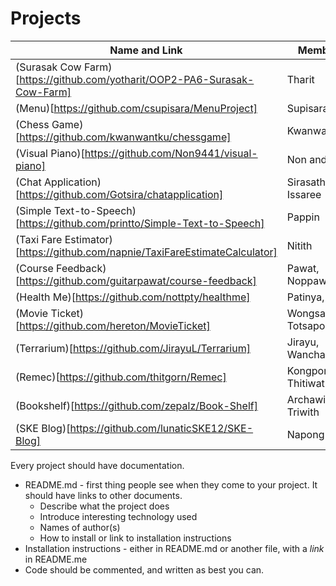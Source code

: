 # Projects

| Name and Link | Members  |
|---------------|----------|
| (Surasak Cow Farm)[https://github.com/yotharit/OOP2-PA6-Surasak-Cow-Farm] | Tharit |
| (Menu)[https://github.com/csupisara/MenuProject] | Supisara |
| (Chess Game)[https://github.com/kwanwantku/chessgame] | Kwanwan |
| (Visual Piano)[https://github.com/Non9441/visual-piano] | Non and Varit |
| (Chat Application)[https://github.com/Gotsira/chatapplication] | Sirasath, Issaree |
| (Simple Text-to-Speech)[https://github.com/printto/Simple-Text-to-Speech] | Pappin |
| (Taxi Fare Estimator)[https://github.com/napnie/TaxiFareEstimateCalculator] | Nitith |
| (Course Feedback)[https://github.com/guitarpawat/course-feedback] | Pawat, Noppawan |
| (Health Me)[https://github.com/nottpty/healthme] | Patinya, Narut |
| (Movie Ticket)[https://github.com/hereton/MovieTicket] | Wongsathorn, Totsapon |
| (Terrarium)[https://github.com/JirayuL/Terrarium] | Jirayu, Wanchanapon |
| (Remec)[https://github.com/thitgorn/Remec] | Kongpon, Thitiwat |
| (Bookshelf)[https://github.com/zepalz/Book-Shelf] | Archawin, Triwith |
| (SKE Blog)[https://github.com/lunaticSKE12/SKE-Blog] | Napong |


Every project should have documentation.

* README.md - first thing people see when they come to your project. It should have links to other documents.
    * Describe what the project does
    * Introduce interesting technology used
    * Names of author(s)
    * How to install or link to installation instructions
* Installation instructions - either in README.md or another file, with a *link* in README.me
* Code should be commented, and written as best you can.
